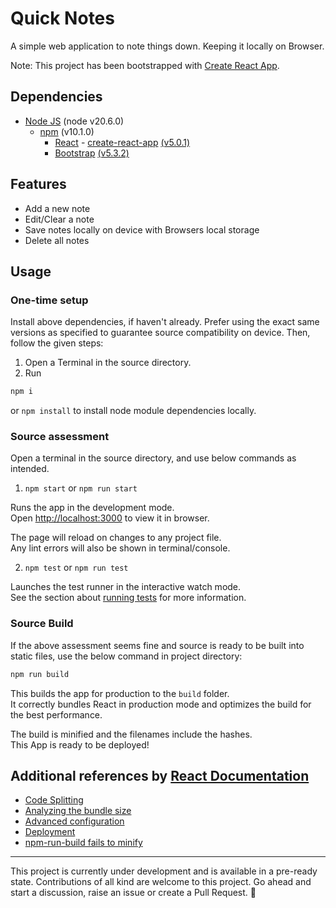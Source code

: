 # Quick Notes

A simple web application to note things down. Keeping it locally on Browser.

Note: This project has been bootstrapped with [Create React App](https://github.com/facebook/create-react-app).

## Dependencies

- [Node JS](https://nodejs.org) (node v20.6.0)
    - [npm](https://www.npmjs.com/) (v10.1.0)
        - [React](https://reactjs.org/) - [create-react-app](https://github.com/facebook/create-react-app) [(v5.0.1)](https://www.npmjs.com/package/create-react-app/v/5.0.1)
        - [Bootstrap](https://getbootstrap.com/) [(v5.3.2)](https://www.npmjs.com/package/bootstrap/v/5.3.2)

## Features

- Add a new note
- Edit/Clear a note
- Save notes locally on device with Browsers local storage
- Delete all notes

## Usage

### One-time setup
Install above dependencies, if haven't already. Prefer using the exact same versions as specified to guarantee source compatibility on device. Then, follow the given steps:

1. Open a Terminal in the source directory.
2. Run
``` bash
npm i
```
 or `npm install` to install node module dependencies locally.

### Source assessment

Open a terminal in the source directory, and use below commands as intended.

1. `npm start` or `npm run start`

Runs the app in the development mode.\
Open [http://localhost:3000](http://localhost:3000) to view it in browser.

The page will reload on changes to any project file.\
Any lint errors will also be shown in terminal/console.

2. `npm test` or `npm run test`

Launches the test runner in the interactive watch mode.\
See the section about [running tests](https://facebook.github.io/create-react-app/docs/running-tests) for more information.

### Source Build

If the above assessment seems fine and source is ready to be built into static files, use the below command in project directory:

``` bash
npm run build
```

This builds the app for production to the `build` folder.\
It correctly bundles React in production mode and optimizes the build for the best performance.

The build is minified and the filenames include the hashes.\
This App is ready to be deployed!

## Additional references by [React Documentation](https://react.dev)

- [Code Splitting](https://facebook.github.io/create-react-app/docs/code-splitting)
- [Analyzing the bundle size](https://facebook.github.io/create-react-app/docs/analyzing-the-bundle-size)
- [Advanced configuration](https://facebook.github.io/create-react-app/docs/advanced-configuration)
- [Deployment](https://facebook.github.io/create-react-app/docs/deployment)
- [npm-run-build fails to minify](https://facebook.github.io/create-react-app/docs/troubleshooting#npm-run-build-fails-to-minify)

---

This project is currently under development and is available in a pre-ready state. Contributions of all kind are welcome to this project. Go ahead and start a discussion, raise an issue or create a Pull Request. :rocket:
